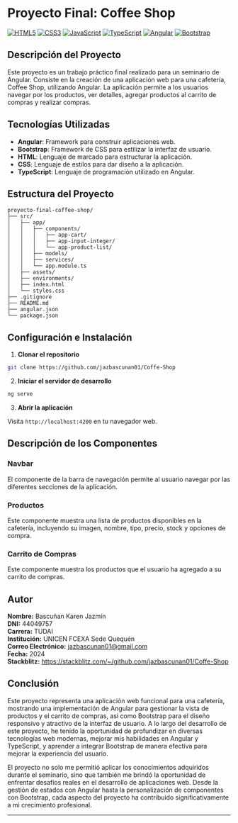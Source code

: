 # Proyecto Final: Coffee Shop

[![HTML5](https://img.shields.io/badge/HTML5-E34F26?style=flat&logo=html5&logoColor=white)](https://developer.mozilla.org/en-US/docs/Web/Guide/HTML/HTML5)
[![CSS3](https://img.shields.io/badge/CSS3-1572B6?style=flat&logo=css3&logoColor=white)](https://developer.mozilla.org/en-US/docs/Web/CSS)
[![JavaScript](https://img.shields.io/badge/JavaScript-F7DF1E?style=flat&logo=javascript&logoColor=black)](https://developer.mozilla.org/en-US/docs/Web/JavaScript)
[![TypeScript](https://img.shields.io/badge/TypeScript-007ACC?style=flat&logo=typescript&logoColor=white)](https://www.typescriptlang.org/)
[![Angular](https://img.shields.io/badge/Angular-DD0031?style=flat&logo=angular&logoColor=white)](https://angular.io/)
[![Bootstrap](https://img.shields.io/badge/Bootstrap-563D7C?style=flat&logo=bootstrap&logoColor=white)](https://getbootstrap.com/)


## Descripción del Proyecto

Este proyecto es un trabajo práctico final realizado para un seminario de Angular. Consiste en la creación de una aplicación web para una cafetería, Coffee Shop, utilizando Angular. La aplicación permite a los usuarios navegar por los productos, ver detalles, agregar productos al carrito de compras y realizar compras.

## Tecnologías Utilizadas

- **Angular**: Framework para construir aplicaciones web.
- **Bootstrap**: Framework de CSS para estilizar la interfaz de usuario.
- **HTML**: Lenguaje de marcado para estructurar la aplicación.
- **CSS**: Lenguaje de estilos para dar diseño a la aplicación.
- **TypeScript**: Lenguaje de programación utilizado en Angular.

## Estructura del Proyecto

```
proyecto-final-coffee-shop/
├── src/
│   ├── app/
│   │   ├── components/
│   │   │   ├── app-cart/
│   │   │   ├── app-input-integer/
│   │   │   └── app-product-list/
│   │   ├── models/
│   │   ├── services/
│   │   └── app.module.ts
│   ├── assets/
│   ├── environments/
│   ├── index.html
│   └── styles.css
├── .gitignore
├── README.md
├── angular.json
└── package.json
```

## Configuración e Instalación

1. **Clonar el repositorio**

```bash
git clone https://github.com/jazbascunan01/Coffe-Shop
```

2. **Iniciar el servidor de desarrollo**

```bash
ng serve
```

3. **Abrir la aplicación**

Visita `http://localhost:4200` en tu navegador web.

## Descripción de los Componentes

### Navbar

El componente de la barra de navegación permite al usuario navegar por las diferentes secciones de la aplicación.


### Productos

Este componente muestra una lista de productos disponibles en la cafetería, incluyendo su imagen, nombre, tipo, precio, stock y opciones de compra.



### Carrito de Compras

Este componente muestra los productos que el usuario ha agregado a su carrito de compras.


## Autor

**Nombre:** Bascuñan Karen Jazmín  
**DNI:** 44049757  
**Carrera:** TUDAI   
**Institución:** UNICEN FCEXA Sede Quequén  
**Correo Electrónico:** jazbascunan01@gmail.com  
**Fecha:** 2024  
**Stackblitz:** https://stackblitz.com/~/github.com/jazbascunan01/Coffe-Shop  

## Conclusión

Este proyecto representa una aplicación web funcional para una cafetería, mostrando una implementación de Angular para gestionar la vista de productos y el carrito de compras, así como Bootstrap para el diseño responsivo y atractivo de la interfaz de usuario. A lo largo del desarrollo de este proyecto, he tenido la oportunidad de profundizar en diversas tecnologías web modernas, mejorar mis habilidades en Angular y TypeScript, y aprender a integrar Bootstrap de manera efectiva para mejorar la experiencia del usuario.

El proyecto no solo me permitió aplicar los conocimientos adquiridos durante el seminario, sino que también me brindó la oportunidad de enfrentar desafíos reales en el desarrollo de aplicaciones web. Desde la gestión de estados con Angular hasta la personalización de componentes con Bootstrap, cada aspecto del proyecto ha contribuido significativamente a mi crecimiento profesional.

---
